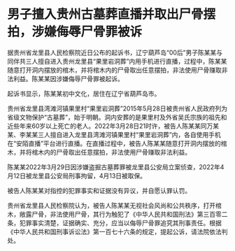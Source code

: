 # 男子擅入贵州古墓葬直播并取出尸骨摆拍，涉嫌侮辱尸骨罪被诉

据贵州省龙里县人民检察院近日公布的起诉书，辽宁葫芦岛“00后”男子陈某某与同伴共三人擅自进入贵州龙里县“果里岩洞葬”内用手机进行直播，过程中，陈某某随意打开洞内摆放的棺木，并将棺木内的尸骨取出任意摆拍，非法使用尸骨赚取非法利益。陈某某因涉嫌侮辱尸骨罪被起诉。

起诉书显示，陈某某初中文化，居住在辽宁省葫芦岛市。

贵州省龙里县湾滩河镇果里村“果里岩洞葬”2015年5月28日被贵州省人民政府列为省级文物保护“古墓葬”，始于明朝。洞内安葬的是果里村及外省吴氏宗族的祖先和近些年来60岁以上死亡的老人。2022年3月28日21时许，被告人陈某某同万某某、李某某三人擅自进入龙里县湾滩河镇果里村“果里岩洞葬”内，各自使用手机在“安陌直播”平台进行直播。在直播过程中，被告人陈某某随意打开洞内摆放的棺木，并将棺木内的尸骨取出任意摆拍，非法使用尸骨赚取非法利益。

陈某某2022年3月29日因涉嫌盗掘古墓葬罪被龙里县公安局立案侦查，2022年4月12日被龙里县公安局刑事拘留，4月13日被取保。

被告人陈某某对指控的犯罪事实和证据没有异议，并自愿认罪认罚。

贵州省龙里县人民检察院认为，被告人陈某某无视社会风尚和公共秩序，打开棺木，敞露尸骨，非法使用尸骨，其行为触犯了《中华人民共和国刑法》第三百零二条，犯罪事实清楚，证据确实、充分，应当以侮辱尸骨罪追究其刑事责任。根据《中华人民共和国刑事诉讼法》第一百七十六条的规定，提起公诉，请法院依法判处。


